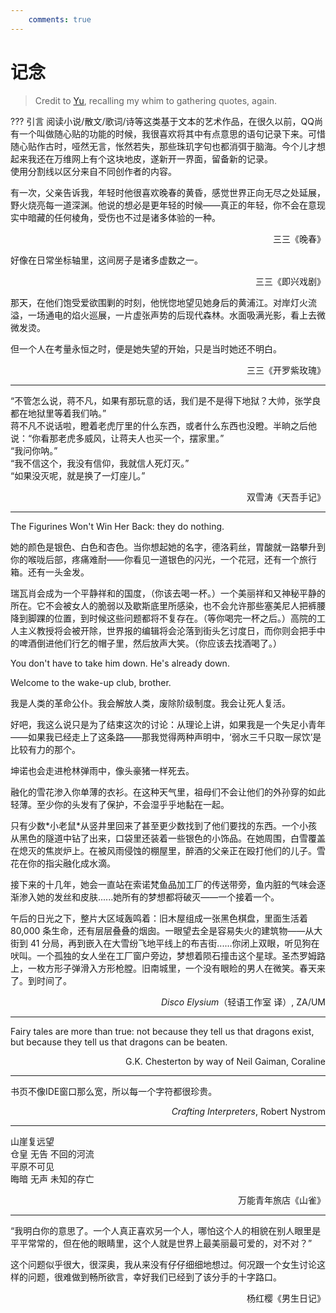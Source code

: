 ```yaml
---
    comments: true
---
```


# 记念

> Credit to [Yu](https://zjyinzju.github.io/other/%E8%AE%B0%E5%BF%B5/), recalling my whim to gathering quotes, again.

??? 引言
    阅读小说/散文/歌词/诗等这类基于文本的艺术作品，在很久以前，QQ尚有一个叫做随心贴的功能的时候，我很喜欢将其中有点意思的语句记录下来。可惜随心贴作古时，哑然无言，怅然若失，那些珠玑字句也都消弭于脑海。今个儿才想起来我还在万维网上有个这块地皮，遂新开一界面，留备新的记录。  
    使用分割线以区分来自不同创作者的内容。

有一次，父亲告诉我，年轻时他很喜欢晚春的黄昏，感觉世界正向无尽之处延展，野火烧亮每一道深渊。他说的想必是更年轻的时候——真正的年轻，你不会在意现实中暗藏的任何棱角，受伤也不过是诸多体验的一种。

<p align=right>三三《晚春》</p>

好像在日常坐标轴里，这间房子是诸多虚数之一。

<p align=right>三三《即兴戏剧》</p>

那天，在他们饱受爱欲围剿的时刻，他恍惚地望见她身后的黄浦江。对岸灯火流溢，一场通电的焰火巡展，一片虚张声势的后现代森林。水面吸满光影，看上去微微发烫。

但一个人在考量永恒之时，便是她失望的开始，只是当时她还不明白。

<p align=right>三三《开罗紫玫瑰》</p>

---

“不管怎么说，蒋不凡，如果有那玩意的话，我们是不是得下地狱？大帅，张学良都在地狱里等着我们呐。”    
蒋不凡不说话啦，瞪着老虎厅里的什么东西，或者什么东西也没瞪。半晌之后他说：“你看那老虎多威风，让蒋夫人也买一个，摆家里。”    
“我问你呐。”  
“我不信这个，我没有信仰，我就信人死灯灭。”  
“如果没灭呢，就是换了一灯座儿。”  

<p align=right>双雪涛《天吾手记》</p>

---

The Figurines Won't Win Her Back: they do nothing.

她的颜色是银色、白色和杏色。当你想起她的名字，德洛莉丝，胃酸就一路攀升到你的喉咙后部，疼痛难耐——你看见一道银色的闪光，一个花冠，还有一个旅行箱。还有一头金发。

瑞瓦肖会成为一个平静祥和的国度，（你该去喝一杯。）一个美丽祥和又神秘平静的所在。它不会被女人的脆弱以及歇斯底里所感染，也不会允许那些塞美尼人把裤腰降到脚踝的位置，到时候这些问题都将不复存在。（等你喝完一杯之后。）高院的工人主义教授将会被开除，世界报的编辑将会沦落到街头乞讨度日，而你则会把手中的啤酒倒进他们行乞的帽子里，然后放声大笑。（你应该去找酒喝了。）

You don't have to take him down. He's already down.

Welcome to the wake-up club, brother.

我是人类的革命公仆。我会解放人类，废除阶级制度。我会让死人复活。

好吧，我这么说只是为了结束这次的讨论：从理论上讲，如果我是一个失足小青年——如果我已经走上了这条路——那我觉得两种声明中，‘弱水三千只取一尿饮’是比较有力的那个。

坤诺也会走进枪林弹雨中，像头豪猪一样死去。

融化的雪花渗入你单薄的衣衫。在这种天气里，祖母们不会让他们的外孙穿的如此轻薄。至少你的头发有了保护，不会湿乎乎地黏在一起。

只有少数\*小老鼠\*从竖井里回来了甚至更少数找到了他们要找的东西。一个小孩从黑色的隧道中钻了出来，口袋里还装着一些银色的小饰品。在她周围，白雪覆盖在熄灭的焦炭炉上。在被风雨侵蚀的棚屋里，醉酒的父亲正在殴打他们的儿子。雪花在你的指尖融化成水滴。

接下来的十几年，她会一直站在索诺梵鱼品加工厂的传送带旁，鱼内脏的气味会逐渐渗入她的发丝和皮肤......她所有的梦想都将破灭——一个接着一个。

午后的日光之下，整片大区域轰鸣着：旧木屋组成一张黑色棋盘，里面生活着 80,000 条生命，还有层层叠叠的烟囱。一眼望去全是容易失火的建筑物——从大街到 41 分局，再到嵌入在大雪纷飞地平线上的布吉街......你闭上双眼，听见狗在吠叫。一个孤独的女人坐在工厂窗户旁边，梦想着陨石撞击这个星球。圣杰罗姆路上，一枚方形子弹滑入方形枪膛。旧南城里，一个没有眼睑的男人在微笑。春天来了。到时间了。

<p align=right><i>Disco Elysium</i>（轻语工作室 译）, ZA/UM</p>

---

Fairy tales are more than true: not because they tell us that dragons exist, but because they tell us that dragons can be beaten.

<p align=right>G.K. Chesterton by way of Neil Gaiman, Coraline</p>

---

书页不像IDE窗口那么宽，所以每一个字符都很珍贵。

<p align=right><i>Crafting Interpreters</i>, Robert Nystrom</p>

---

山崖复远望  
仓皇 无告 不回的河流  
平原不可见  
晦暗 无声 未知的存亡

<p align=right>万能青年旅店《山雀》</p>

---

“我明白你的意思了。一个人真正喜欢另一个人，哪怕这个人的相貌在别人眼里是平平常常的，但在他的眼睛里，这个人就是世界上最美丽最可爱的，对不对？”

这个问题似乎很大，很深奥，我从来没有仔仔细细地想过。何况跟一个女生讨论这样的问题，很难做到畅所欲言，幸好我们已经到了该分手的十字路口。

<p align=right>杨红樱《男生日记》</p>